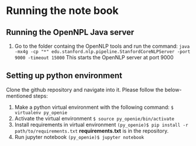 # Running the note book

## Running the OpenNPL Java server

1. Go to the folder containg the OpenNLP tools and run the command:
`
java -mx4g -cp "*" edu.stanford.nlp.pipeline.StanfordCoreNLPServer -port 9000 -timeout 15000
`
This starts the OpenNLP server at port 9000

## Setting up python environment

Clone the github repository and navigate into it. Please follow the below-mentioned steps:

1. Make a python virtual environment with the following command:
`
$ virtualenv py_openie
`
2. Activate the virtual environment
`
$ source py_openie/bin/activate
`
3. Install requirements in virtual environment
`
(py_openie)$ pip install -r path/to/requirements.txt
`
**requirements.txt** is in the repository.
4. Run jupyter notebook
`
(py_openie)$ jupyter notebook
`


